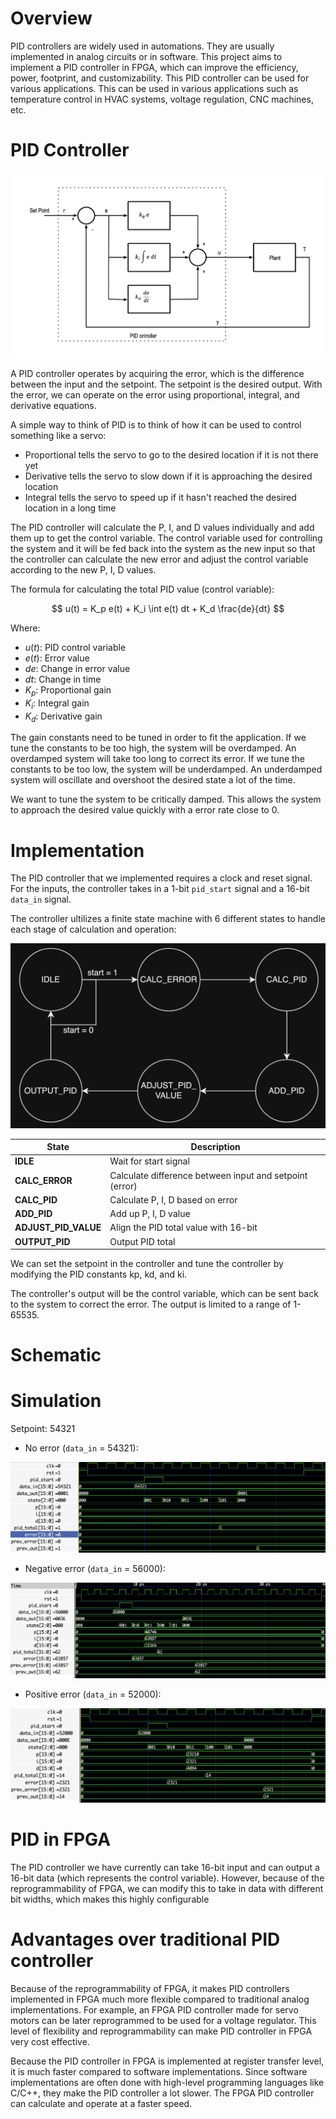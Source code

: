 # Overview

PID controllers are widely used in automations. They are usually implemented in analog circuits or in software. This project aims to implement a PID controller in FPGA, which can improve the efficiency, power, footprint, and customizability. This PID controller can be used for various applications. This can be used in various applications such as temperature control in HVAC systems, voltage regulation, CNC machines, etc.

# PID Controller

![pid diagram](../img/pid-diagram.png)

A PID controller operates by acquiring the error, which is the difference between the input and the setpoint. The setpoint is the desired output. With the error, we can operate on the error using proportional, integral, and derivative equations.

A simple way to think of PID is to think of how it can be used to control something like a servo:
- Proportional tells the servo to go to the desired location if it is not there yet
- Derivative tells the servo to slow down if it is approaching the desired location
- Integral tells the servo to speed up if it hasn't reached the desired location in a long time

The PID controller will calculate the P, I, and D values individually and add them up to get the control variable. The control variable used for controlling the system and it will be fed back into the system as the new input so that the controller can calculate the new error and adjust the control variable according to the new P, I, D values.

The formula for calculating the total PID value (control variable):

$$
u(t) = K_p e(t) + K_i \int e(t) dt + K_d \frac{de}{dt}
$$

Where:
- $u(t)$: PID control variable
- $e(t)$: Error value
- $de$: Change in error value 
- $dt$: Change in time
- $K_p$: Proportional gain
- $K_i$: Integral gain
- $K_d$: Derivative gain

The gain constants need to be tuned in order to fit the application. If we tune the constants to be too high, the system will be overdamped. An overdamped system will take too long to correct its error. If we tune the constants to be too low, the system will be underdamped. An underdamped system will oscillate and overshoot the desired state a lot of the time.

We want to tune the system to be critically damped. This allows the system to approach the desired value quickly with a error rate close to 0.

# Implementation

The PID controller that we implemented requires a clock and reset signal. For the inputs, the controller takes in a 1-bit `pid_start` signal and a 16-bit `data_in` signal.

The controller ultilizes a finite state machine with 6 different states to handle each stage of calculation and operation:

![states diagram](../img/states.png)

| State | Description |
| --- | --- |
| **IDLE** | Wait for start signal |
| **CALC_ERROR** | Calculate difference between input and setpoint (error) |
| **CALC_PID** | Calculate P, I, D based on error |
| **ADD_PID** | Add up P, I, D value |
| **ADJUST_PID_VALUE** | Align the PID total value with 16-bit |
| **OUTPUT_PID** | Output PID total |

We can set the setpoint in the controller and tune the controller by modifying the PID constants kp, kd, and ki.

The controller's output will be the control variable, which can be sent back to the system to correct the error. The output is limited to a range of 1-65535.

# Schematic

# Simulation

Setpoint: 54321

- No error (`data_in` = 54321):

![no error simulation](../img/no-error-sim.png)

- Negative error (`data_in` = 56000):

![negative error simulation](../img/neg-error-sim.png)

- Positive error (`data_in` = 52000):

![positive error simulation](../img/pos-error-sim.png)

# PID in FPGA

The PID controller we have currently can take 16-bit input and can output a 16-bit data (which represents the control variable). However, because of the reprogrammability of FPGA, we can modify this to take in data with different bit widths, which makes this highly configurable

# Advantages over traditional PID controller

Because of the reprogrammability of FPGA, it makes PID controllers implemented in FPGA much more flexible compared to traditional analog implementations. For example, an FPGA PID controller made for servo motors can be later reprogrammed to be used for a voltage regulator. This level of flexibility and reprogrammability can make PID controller in FPGA very cost effective. 

Because the PID controller in FPGA is implemented at register transfer level, it is much faster compared to software implementations. Since software implementations are often done with high-level programming languages like C/C++, they make the PID controller a lot slower. The FPGA PID controller can calculate and operate at a faster speed.
